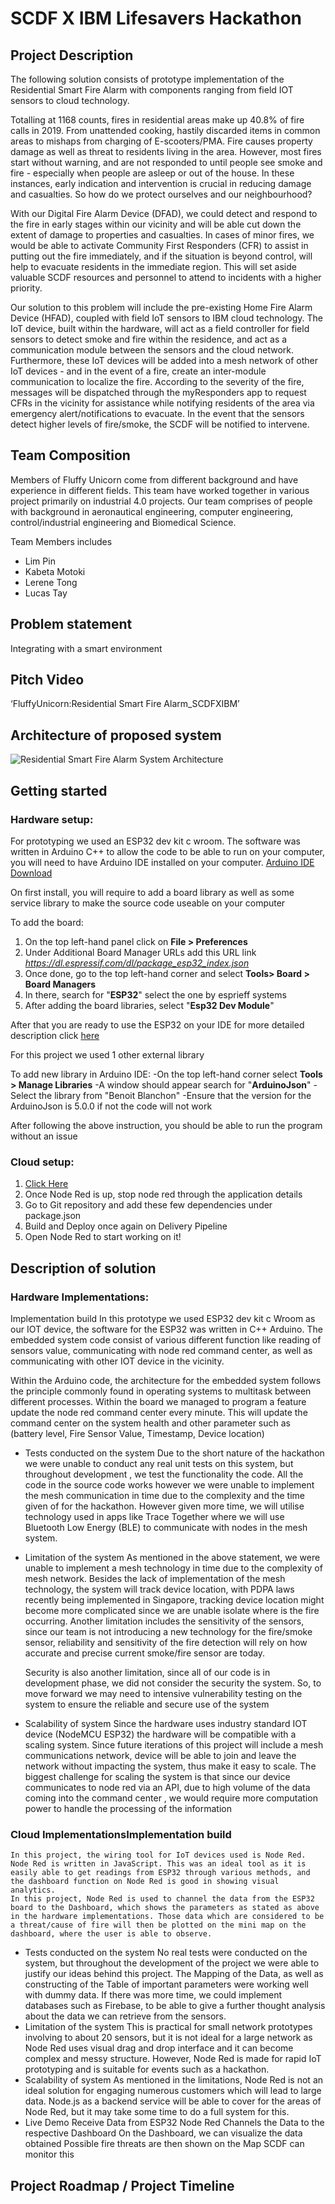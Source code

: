 
# SCDF X IBM Lifesavers Hackathon 

## Project Description
The following solution consists of prototype implementation of the Residential Smart Fire Alarm with components ranging from field IOT sensors to cloud technology.

Totalling at 1168 counts, fires in residential areas make up 40.8% of fire calls in 2019. From unattended cooking, hastily discarded items in common areas to mishaps from charging of E-scooters/PMA. Fire causes property damage as well as threat to residents living in the area. However, most fires start without warning, and are not responded to until people see smoke and fire - especially when people are asleep or out of the house. In these instances, early indication and intervention is crucial in reducing damage and casualties. So how do we protect ourselves and our neighbourhood?

With our Digital Fire Alarm Device (DFAD), we could detect and respond to the fire in early stages within our vicinity and will be able cut down the extent of damage to properties and casualties. In cases of minor fires, we would be able to activate Community First Responders (CFR) to assist in putting out the fire immediately, and if the situation is beyond control, will help to evacuate residents in the immediate region. This will set aside valuable SCDF resources and personnel to attend to incidents with a higher priority.

Our solution to this problem will include the pre-existing Home Fire Alarm Device (HFAD), coupled with field IoT sensors to IBM cloud technology. The IoT device, built within the hardware, will act as a field controller for field sensors to detect smoke and fire within the residence, and act as a communication module between the sensors and the cloud network. Furthermore, these IoT devices will be added into a mesh network of other IoT devices - and in the event of a fire, create an inter-module communication to localize the fire. According to the severity of the fire, messages will be dispatched through the myResponders app to request CFRs in the vicinity for assistance while notifying residents of the area via emergency alert/notifications to evacuate. In the event that the sensors detect higher levels of fire/smoke, the SCDF will be notified to intervene.
    
## Team Composition

Members of Fluffy Unicorn come from different background and have experience in different fields. This team have worked together in various project primarily on industrial 4.0 projects. Our team comprises of people with background in aeronautical engineering, computer engineering, control/industrial engineering and Biomedical Science.


Team Members includes
- Lim Pin
- Kabeta Motoki
- Lerene Tong 
- Lucas Tay

## Problem statement
   Integrating with a smart environment

## Pitch Video
‘FluffyUnicorn:Residential Smart Fire Alarm_SCDFXIBM’
<!-- TODO: Insert youtube pitch link in here-->

## Architecture of proposed system
![Residential Smart Fire Alarm System Architecture](https://github.com/asshle/FluffyUnicorn/blob/master/Assets%20Image/SystemArchitecture.PNG?raw=true)

## Getting started
### Hardware setup:

For prototyping we used an ESP32 dev kit c wroom.
The software was written in Arduino C++ 
to allow the code to be able to run on your computer, you will need to have Arduino IDE installed on your computer. [Arduino IDE Download](https://www.arduino.cc/en/main/software)

On first install, you will require to add a board library as well as some service library to make the source code useable on your computer

To add the board:
1. On the top left-hand panel click on **File > Preferences**
2. Under Additional Board Manager URLs add this URL link *https://dl.espressif.com/dl/package_esp32_index.json*
3. Once done, go to the top left-hand corner and select **Tools> Board > Board Managers**  
4. In there, search for "**ESP32**" select the one by esprieff systems
5. After adding the board libraries, select "**Esp32 Dev Module**"

After that you are ready to use the ESP32 on your IDE for more detailed description click [here](https://randomnerdtutorials.com/installing-the-esp32-board-in-arduino-ide-windows-instructions "Detailed Description")

For this project we used 1 other external library 

To add new library in Arduino IDE: 
-On the top left-hand corner select **Tools > Manage Libraries**
-A window should appear search for "**ArduinoJson**"
-Select the library from "Benoit Blanchon"
-Ensure that the version for the ArduinoJson is 5.0.0 if not the code will not work

After following the above instruction, you should be able to run the program without an issue

### Cloud setup:

1. [Click Here](https://developer.ibm.com/components/node-red/tutorials/how-to-create-a-node-red-starter-application/)
2. Once Node Red is up, stop node red through the application details
3. Go to Git repository and add these few dependencies under package.json
4. Build and Deploy once again on Delivery Pipeline
5. Open Node Red to start working on it!



## Description of solution

### Hardware Implementations:
Implementation build
In this prototype we used ESP32 dev kit c Wroom as our IOT device, the software for the ESP32 was written in C++ Arduino. The embedded system
code consist of various different function like reading of sensors value, communicating with node red command center, as well as communicating with other IOT device in the vicinity. 

Within the Arduino code, the architecture for the embedded system follows the principle commonly found in operating systems to multitask between different 
processes. Within the board we managed to program a feature update the node red command center every minute. This will update the command center on the
 system health and other parameter such as (battery level, Fire Sensor Value, Timestamp, Device location)
 
- Tests conducted on the system
    Due to the short nature of the hackathon we were unable to conduct any real unit tests on this system, but throughout development , we test the functionality
    the code. All the code in the source code works however we were unable to implement the mesh communication in time due to the complexity and the time given of 
    for the hackathon. However given more time, we will utilise technology used in apps like Trace Together where we will use Bluetooth Low Energy (BLE) to communicate
    with nodes in the mesh system. 

- Limitation of the system
    As mentioned in the above statement, we were unable to implement a mesh technology in time due to the complexity of mesh network. Besides the lack of implementation
    of the mesh technology, the system will track device location, with PDPA laws recently being implemented in Singapore, tracking device location might become 
    more complicated since we are unable isolate where is the fire occurring. Another limitation includes the sensitivity of the sensors, since our team is not introducing a new 
    technology for the fire/smoke sensor, reliability and sensitivity of the fire detection will rely on how accurate and precise current smoke/fire sensor are today.

    Security is also another limitation, since all of our code is in development phase, we did not consider the security the system. So, to move forward we may need to 
    intensive vulnerability testing on the system to ensure the reliable and secure use of the system 

- Scalability of system
    Since the hardware uses industry standard IOT device (NodeMCU ESP32) the hardware will be compatible with a scaling system. Since future iterations of this project will 
    include a mesh communications network, device will be able to join and leave the network without impacting the system, thus make it easy to scale. The biggest challenge 
    for scaling the system is that since our device communicates to node red via an API, due to high volume of the data coming into the command center , we would require more 
    computation power to handle the processing of the information 

### Cloud ImplementationsImplementation build
    In this project, the wiring tool for IoT devices used is Node Red. Node Red is written in JavaScript. This was an ideal tool as it is easily able to get readings from ESP32 through various methods, and the dashboard function on Node Red is good in showing visual analytics. 
    In this project, Node Red is used to channel the data from the ESP32 board to the Dashboard, which shows the parameters as stated as above in the hardware implementations. Those data which are considered to be a threat/cause of fire will then be plotted on the mini map on the dashboard, where the user is able to observe.
- Tests conducted on the system
    No real tests were conducted on the system, but throughout the development of the project we were able to justify our ideas behind this project. The Mapping of the Data, as well as constructing of the Table of important parameters were working well with dummy data. If there was more time,
    we could implement databases such as Firebase, to be able to give a further thought analysis about the data we can retrieve from the sensors.
- Limitation of the system
    This is practical for small network prototypes involving to about 20 sensors, but it is not ideal for a large network as Node Red uses visual drag and drop interface and it can become complex and messy structure. However, Node Red is made for rapid IoT prototyping and is suitable for events such as a hackathon. 
- Scalability of system
    As mentioned in the limitations, Node Red is not an ideal solution for engaging numerous customers which will lead to large data. Node.js as a backend service will be able to cover for the areas of Node Red, but it may take some time to do a full system for this.
- Live Demo
    Receive Data from ESP32
    Node Red Channels the Data to the respective Dashboard
    On the Dashboard, we can visualize the data obtained
    Possible fire threats are then shown on the Map
    SCDF can monitor this

   
## Project Roadmap / Project Timeline
 <!-- TODO: insert Project Roadmap and Project timeline write up here-->
